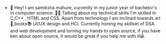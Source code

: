 - 👋 Hey! 
I am samiksha mahure, currently in my junior year of bachelor's in computer science. 👩‍🎓
Talking about my technical skills I'm skilled in C,C++ , HTML and CSS. 
Apart from technology I am inclined towards art🎨,books📚 UI/UX design and HCI.
Currently honing my skillset of DSA and web development and turning my hands to open source, if you have ken about open source, it would be great if you help me with it😀.

<!---
samiksha-5/samiksha-5 is a ✨ special ✨ repository because its `README.md` (this file) appears on your GitHub profile.
You can click the Preview link to take a look at your changes.
--->
